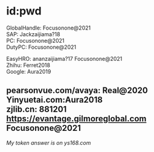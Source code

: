 # id:pwd

GlobalHandle: Focusonone@2021        
SAP:          Jackzaijiama?18    
PC:           Focusonone@2021                 
DutyPC:       Focusonone@2021        

EasyHRO:      ananzaijiama?17  Focusonone@2021          
Zhihu:        Ferret2018               
Google:       Aura2019                   


pearsonvue.com/avaya:  Real@2020     
Yinyuetai.com:Aura2018      
zjlib.cn:     881201                      
https://evantage.gilmoreglobal.com    Focusonone@2021
------------------------------

*My token answer is on ys168.com*







